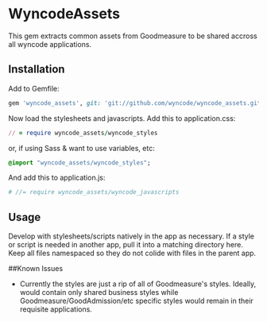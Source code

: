 # WyncodeAssets

This gem extracts common assets from Goodmeasure to be shared accross all wyncode applications.

## Installation
Add to Gemfile:

```ruby
gem 'wyncode_assets', git: 'git://github.com/wyncode/wyncode_assets.git'
```

Now load the stylesheets and javascripts.
Add this to application.css:

```ruby
// = require wyncode_assets/wyncode_styles
```

or, if using Sass & want to use variables, etc:

```sass
@import "wyncode_assets/wyncode_styles";
```

And add this to application.js:

```coffee
# //= require wyncode_assets/wyncode_javascripts
```

## Usage

Develop with stylesheets/scripts natively in the app as necessary. If a style or script is needed in another app, pull it into a matching directory here. Keep all files namespaced so they do not colide with files in the parent app.

##Known Issues

- Currently the styles are just a rip of all of Goodmeasure's styles. Ideally, would contain only shared business styles while Goodmeasure/GoodAdmission/etc specific styles would remain in their requisite applications.

